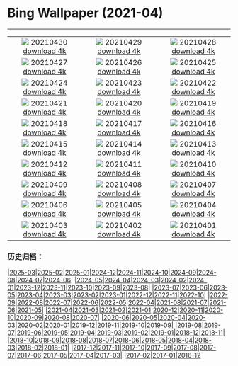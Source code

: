 # Bing Wallpaper (2021-04)
**************
| | | |
| :----: | :----: | :----: |
| ![](https://www.bing.com/th?id=OHR.GGTeaGarden_ZH-CN8933043250_1920x1080.jpg) 20210430 [download 4k](https://www.bing.com/th?id=OHR.GGTeaGarden_ZH-CN8933043250_UHD.jpg) | ![](https://www.bing.com/th?id=OHR.MontStMich_ZH-CN8844280566_1920x1080.jpg) 20210429 [download 4k](https://www.bing.com/th?id=OHR.MontStMich_ZH-CN8844280566_UHD.jpg) | ![](https://www.bing.com/th?id=OHR.Mockhorn_ZH-CN8692203286_1920x1080.jpg) 20210428 [download 4k](https://www.bing.com/th?id=OHR.Mockhorn_ZH-CN8692203286_UHD.jpg) |
| ![](https://www.bing.com/th?id=OHR.GannetsSaltee_ZH-CN8581602122_1920x1080.jpg) 20210427 [download 4k](https://www.bing.com/th?id=OHR.GannetsSaltee_ZH-CN8581602122_UHD.jpg) | ![](https://www.bing.com/th?id=OHR.PrairieCrocus_ZH-CN8496150014_1920x1080.jpg) 20210426 [download 4k](https://www.bing.com/th?id=OHR.PrairieCrocus_ZH-CN8496150014_UHD.jpg) | ![](https://www.bing.com/th?id=OHR.Wensleydale_ZH-CN8417818046_1920x1080.jpg) 20210425 [download 4k](https://www.bing.com/th?id=OHR.Wensleydale_ZH-CN8417818046_UHD.jpg) |
| ![](https://www.bing.com/th?id=OHR.AdelieDiving_ZH-CN8185853655_1920x1080.jpg) 20210424 [download 4k](https://www.bing.com/th?id=OHR.AdelieDiving_ZH-CN8185853655_UHD.jpg) | ![](https://www.bing.com/th?id=OHR.ChollaGarden_ZH-CN8015525891_1920x1080.jpg) 20210423 [download 4k](https://www.bing.com/th?id=OHR.ChollaGarden_ZH-CN8015525891_UHD.jpg) | ![](https://www.bing.com/th?id=OHR.MossyCanyon_ZH-CN7931722740_1920x1080.jpg) 20210422 [download 4k](https://www.bing.com/th?id=OHR.MossyCanyon_ZH-CN7931722740_UHD.jpg) |
| ![](https://www.bing.com/th?id=OHR.MississippiRiver_ZH-CN5718433026_1920x1080.jpg) 20210421 [download 4k](https://www.bing.com/th?id=OHR.MississippiRiver_ZH-CN5718433026_UHD.jpg) | ![](https://www.bing.com/th?id=OHR.SaoJorgeMadeira_ZH-CN7428897971_1920x1080.jpg) 20210420 [download 4k](https://www.bing.com/th?id=OHR.SaoJorgeMadeira_ZH-CN7428897971_UHD.jpg) | ![](https://www.bing.com/th?id=OHR.Ceking_ZH-CN7314711047_1920x1080.jpg) 20210419 [download 4k](https://www.bing.com/th?id=OHR.Ceking_ZH-CN7314711047_UHD.jpg) |
| ![](https://www.bing.com/th?id=OHR.Mobula_ZH-CN7830551038_1920x1080.jpg) 20210418 [download 4k](https://www.bing.com/th?id=OHR.Mobula_ZH-CN7830551038_UHD.jpg) | ![](https://www.bing.com/th?id=OHR.MontalbanoElicona_ZH-CN7061762890_1920x1080.jpg) 20210417 [download 4k](https://www.bing.com/th?id=OHR.MontalbanoElicona_ZH-CN7061762890_UHD.jpg) | ![](https://www.bing.com/th?id=OHR.NewRiverGorge_ZH-CN6951411872_1920x1080.jpg) 20210416 [download 4k](https://www.bing.com/th?id=OHR.NewRiverGorge_ZH-CN6951411872_UHD.jpg) |
| ![](https://www.bing.com/th?id=OHR.FlowerTown_ZH-CN6364330124_1920x1080.jpg) 20210415 [download 4k](https://www.bing.com/th?id=OHR.FlowerTown_ZH-CN6364330124_UHD.jpg) | ![](https://www.bing.com/th?id=OHR.AlbertaTrunks_ZH-CN6124025876_1920x1080.jpg) 20210414 [download 4k](https://www.bing.com/th?id=OHR.AlbertaTrunks_ZH-CN6124025876_UHD.jpg) | ![](https://www.bing.com/th?id=OHR.CarrizoPlain_ZH-CN5933565493_1920x1080.jpg) 20210413 [download 4k](https://www.bing.com/th?id=OHR.CarrizoPlain_ZH-CN5933565493_UHD.jpg) |
| ![](https://www.bing.com/th?id=OHR.WatPhraSiSanphet_ZH-CN5830557189_1920x1080.jpg) 20210412 [download 4k](https://www.bing.com/th?id=OHR.WatPhraSiSanphet_ZH-CN5830557189_UHD.jpg) | ![](https://www.bing.com/th?id=OHR.YurisNight_ZH-CN5738817931_1920x1080.jpg) 20210411 [download 4k](https://www.bing.com/th?id=OHR.YurisNight_ZH-CN5738817931_UHD.jpg) | ![](https://www.bing.com/th?id=OHR.YoshinoyamaSpring_ZH-CN5545606722_1920x1080.jpg) 20210410 [download 4k](https://www.bing.com/th?id=OHR.YoshinoyamaSpring_ZH-CN5545606722_UHD.jpg) |
| ![](https://www.bing.com/th?id=OHR.SiblingBears_ZH-CN5349441901_1920x1080.jpg) 20210409 [download 4k](https://www.bing.com/th?id=OHR.SiblingBears_ZH-CN5349441901_UHD.jpg) | ![](https://www.bing.com/th?id=OHR.HovenweepDarkSky_ZH-CN5264718531_1920x1080.jpg) 20210408 [download 4k](https://www.bing.com/th?id=OHR.HovenweepDarkSky_ZH-CN5264718531_UHD.jpg) | ![](https://www.bing.com/th?id=OHR.TetraoTetrix_ZH-CN3813461274_1920x1080.jpg) 20210407 [download 4k](https://www.bing.com/th?id=OHR.TetraoTetrix_ZH-CN3813461274_UHD.jpg) |
| ![](https://www.bing.com/th?id=OHR.WillowNewGrowth_ZH-CN3104122677_1920x1080.jpg) 20210406 [download 4k](https://www.bing.com/th?id=OHR.WillowNewGrowth_ZH-CN3104122677_UHD.jpg) | ![](https://www.bing.com/th?id=OHR.Olympics125_ZH-CN3521721828_1920x1080.jpg) 20210405 [download 4k](https://www.bing.com/th?id=OHR.Olympics125_ZH-CN3521721828_UHD.jpg) | ![](https://www.bing.com/th?id=OHR.SautduBrot_ZH-CN3361866139_1920x1080.jpg) 20210404 [download 4k](https://www.bing.com/th?id=OHR.SautduBrot_ZH-CN3361866139_UHD.jpg) |
| ![](https://www.bing.com/th?id=OHR.Qingming2021_ZH-CN6154314555_1920x1080.jpg) 20210403 [download 4k](https://www.bing.com/th?id=OHR.Qingming2021_ZH-CN6154314555_UHD.jpg) | ![](https://www.bing.com/th?id=OHR.AnivaLighthouse_ZH-CN3021410274_1920x1080.jpg) 20210402 [download 4k](https://www.bing.com/th?id=OHR.AnivaLighthouse_ZH-CN3021410274_UHD.jpg) | ![](https://www.bing.com/th?id=OHR.BrazilSandDunes_ZH-CN2924749051_1920x1080.jpg) 20210401 [download 4k](https://www.bing.com/th?id=OHR.BrazilSandDunes_ZH-CN2924749051_UHD.jpg) |

### 历史归档：

|[2025-03](bing/2025-03/2025-03.md)|[2025-02](bing/2025-02/2025-02.md)|[2025-01](bing/2025-01/2025-01.md)|[2024-12](bing/2024-12/2024-12.md)|[2024-11](bing/2024-11/2024-11.md)|[2024-10](bing/2024-10/2024-10.md)|[2024-09](bing/2024-09/2024-09.md)|[2024-08](bing/2024-08/2024-08.md)|[2024-07](bing/2024-07/2024-07.md)|[2024-06](bing/2024-06/2024-06.md)|
|[2024-05](bing/2024-05/2024-05.md)|[2024-04](bing/2024-04/2024-04.md)|[2024-03](bing/2024-03/2024-03.md)|[2024-02](bing/2024-02/2024-02.md)|[2024-01](bing/2024-01/2024-01.md)|[2023-12](bing/2023-12/2023-12.md)|[2023-11](bing/2023-11/2023-11.md)|[2023-10](bing/2023-10/2023-10.md)|[2023-09](bing/2023-09/2023-09.md)|[2023-08](bing/2023-08/2023-08.md)|
|[2023-07](bing/2023-07/2023-07.md)|[2023-06](bing/2023-06/2023-06.md)|[2023-05](bing/2023-05/2023-05.md)|[2023-04](bing/2023-04/2023-04.md)|[2023-03](bing/2023-03/2023-03.md)|[2023-02](bing/2023-02/2023-02.md)|[2023-01](bing/2023-01/2023-01.md)|[2022-12](bing/2022-12/2022-12.md)|[2022-11](bing/2022-11/2022-11.md)|[2022-10](bing/2022-10/2022-10.md)|
|[2022-09](bing/2022-09/2022-09.md)|[2022-08](bing/2022-08/2022-08.md)|[2022-07](bing/2022-07/2022-07.md)|[2022-06](bing/2022-06/2022-06.md)|[2022-05](bing/2022-05/2022-05.md)|[2022-04](bing/2022-04/2022-04.md)|[2021-08](bing/2021-08/2021-08.md)|[2021-07](bing/2021-07/2021-07.md)|[2021-06](bing/2021-06/2021-06.md)|[2021-05](bing/2021-05/2021-05.md)|
|[2021-04](bing/2021-04/2021-04.md)|[2021-03](bing/2021-03/2021-03.md)|[2021-02](bing/2021-02/2021-02.md)|[2021-01](bing/2021-01/2021-01.md)|[2020-12](bing/2020-12/2020-12.md)|[2020-11](bing/2020-11/2020-11.md)|[2020-10](bing/2020-10/2020-10.md)|[2020-09](bing/2020-09/2020-09.md)|[2020-08](bing/2020-08/2020-08.md)|[2020-07](bing/2020-07/2020-07.md)|
|[2020-06](bing/2020-06/2020-06.md)|[2020-05](bing/2020-05/2020-05.md)|[2020-04](bing/2020-04/2020-04.md)|[2020-03](bing/2020-03/2020-03.md)|[2020-02](bing/2020-02/2020-02.md)|[2020-01](bing/2020-01/2020-01.md)|[2019-12](bing/2019-12/2019-12.md)|[2019-11](bing/2019-11/2019-11.md)|[2019-10](bing/2019-10/2019-10.md)|[2019-09](bing/2019-09/2019-09.md)|
|[2019-08](bing/2019-08/2019-08.md)|[2019-07](bing/2019-07/2019-07.md)|[2019-06](bing/2019-06/2019-06.md)|[2019-05](bing/2019-05/2019-05.md)|[2019-04](bing/2019-04/2019-04.md)|[2019-03](bing/2019-03/2019-03.md)|[2019-02](bing/2019-02/2019-02.md)|[2019-01](bing/2019-01/2019-01.md)|[2018-12](bing/2018-12/2018-12.md)|[2018-11](bing/2018-11/2018-11.md)|
|[2018-10](bing/2018-10/2018-10.md)|[2018-09](bing/2018-09/2018-09.md)|[2018-08](bing/2018-08/2018-08.md)|[2018-07](bing/2018-07/2018-07.md)|[2018-06](bing/2018-06/2018-06.md)|[2018-05](bing/2018-05/2018-05.md)|[2018-04](bing/2018-04/2018-04.md)|[2018-03](bing/2018-03/2018-03.md)|[2018-02](bing/2018-02/2018-02.md)|[2018-01](bing/2018-01/2018-01.md)|
|[2017-12](bing/2017-12/2017-12.md)|[2017-11](bing/2017-11/2017-11.md)|[2017-10](bing/2017-10/2017-10.md)|[2017-09](bing/2017-09/2017-09.md)|[2017-08](bing/2017-08/2017-08.md)|[2017-07](bing/2017-07/2017-07.md)|[2017-06](bing/2017-06/2017-06.md)|[2017-05](bing/2017-05/2017-05.md)|[2017-04](bing/2017-04/2017-04.md)|[2017-03](bing/2017-03/2017-03.md)|
|[2017-02](bing/2017-02/2017-02.md)|[2017-01](bing/2017-01/2017-01.md)|[2016-12](bing/2016-12/2016-12.md)